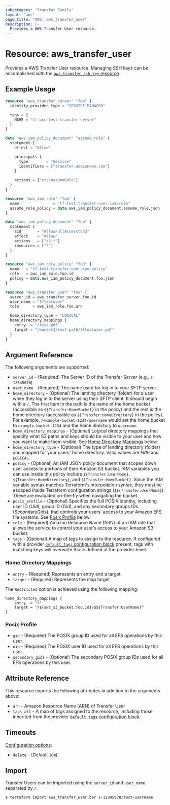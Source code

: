 ```yaml
---
subcategory: "Transfer Family"
layout: "aws"
page_title: "AWS: aws_transfer_user"
description: |-
  Provides a AWS Transfer User resource.
---
```


# Resource: aws_transfer_user

Provides a AWS Transfer User resource. Managing SSH keys can be accomplished with the [`aws_transfer_ssh_key` resource](/docs/providers/aws/r/transfer_ssh_key.html).

## Example Usage

```terraform
resource "aws_transfer_server" "foo" {
  identity_provider_type = "SERVICE_MANAGED"

  tags = {
    NAME = "tf-acc-test-transfer-server"
  }
}

data "aws_iam_policy_document" "assume_role" {
  statement {
    effect = "Allow"

    principals {
      type        = "Service"
      identifiers = ["transfer.amazonaws.com"]
    }

    actions = ["sts:AssumeRole"]
  }
}

resource "aws_iam_role" "foo" {
  name               = "tf-test-transfer-user-iam-role"
  assume_role_policy = data.aws_iam_policy_document.assume_role.json
}

data "aws_iam_policy_document" "foo" {
  statement {
    sid       = "AllowFullAccesstoS3"
    effect    = "Allow"
    actions   = ["s3:*"]
    resources = ["*"]
  }
}

resource "aws_iam_role_policy" "foo" {
  name   = "tf-test-transfer-user-iam-policy"
  role   = aws_iam_role.foo.id
  policy = data.aws_iam_policy_document.foo.json
}

resource "aws_transfer_user" "foo" {
  server_id = aws_transfer_server.foo.id
  user_name = "tftestuser"
  role      = aws_iam_role.foo.arn

  home_directory_type = "LOGICAL"
  home_directory_mappings {
    entry  = "/test.pdf"
    target = "/bucket3/test-path/tftestuser.pdf"
  }
}
```

## Argument Reference

The following arguments are supported:

* `server_id` - (Required) The Server ID of the Transfer Server (e.g., `s-12345678`)
* `user_name` - (Required) The name used for log in to your SFTP server.
* `home_directory` - (Optional) The landing directory (folder) for a user when they log in to the server using their SFTP client.  It should begin with a `/`.  The first item in the path is the name of the home bucket (accessible as `${Transfer:HomeBucket}` in the policy) and the rest is the home directory (accessible as `${Transfer:HomeDirectory}` in the policy). For example, `/example-bucket-1234/username` would set the home bucket to `example-bucket-1234` and the home directory to `username`.
* `home_directory_mappings` - (Optional) Logical directory mappings that specify what S3 paths and keys should be visible to your user and how you want to make them visible. See [Home Directory Mappings](#home-directory-mappings) below.
* `home_directory_type` - (Optional) The type of landing directory (folder) you mapped for your users' home directory. Valid values are `PATH` and `LOGICAL`.
* `policy` - (Optional) An IAM JSON policy document that scopes down user access to portions of their Amazon S3 bucket. IAM variables you can use inside this policy include `${Transfer:UserName}`, `${Transfer:HomeDirectory}`, and `${Transfer:HomeBucket}`. Since the IAM variable syntax matches Terraform's interpolation syntax, they must be escaped inside Terraform configuration strings (`$${Transfer:UserName}`).  These are evaluated on-the-fly when navigating the bucket.
* `posix_profile` - (Optional) Specifies the full POSIX identity, including user ID (Uid), group ID (Gid), and any secondary groups IDs (SecondaryGids), that controls your users' access to your Amazon EFS file systems. See [Posix Profile](#posix-profile) below.
* `role` - (Required) Amazon Resource Name (ARN) of an IAM role that allows the service to control your user’s access to your Amazon S3 bucket.
* `tags` - (Optional) A map of tags to assign to the resource. If configured with a provider [`default_tags` configuration block](https://registry.terraform.io/providers/hashicorp/aws/latest/docs#default_tags-configuration-block) present, tags with matching keys will overwrite those defined at the provider-level.

### Home Directory Mappings

* `entry` - (Required) Represents an entry and a target.
* `target` - (Required) Represents the map target.

The `Restricted` option is achieved using the following mapping:

```
home_directory_mappings {
	entry  = "/"
	target = "/${aws_s3_bucket.foo.id}/$${Transfer:UserName}"
}
```

### Posix Profile

* `gid` - (Required) The POSIX group ID used for all EFS operations by this user.
* `uid` - (Required) The POSIX user ID used for all EFS operations by this user.
* `secondary_gids` - (Optional) The secondary POSIX group IDs used for all EFS operations by this user.

## Attribute Reference

This resource exports the following attributes in addition to the arguments above:

* `arn` - Amazon Resource Name (ARN) of Transfer User
* `tags_all` - A map of tags assigned to the resource, including those inherited from the provider [`default_tags` configuration block](https://registry.terraform.io/providers/hashicorp/aws/latest/docs#default_tags-configuration-block).

## Timeouts

[Configuration options](https://developer.hashicorp.com/terraform/language/resources/syntax#operation-timeouts):

* `delete` - (Default `10m`)

## Import

Transfer Users can be imported using the `server_id` and `user_name` separated by `/`.

```
$ terraform import aws_transfer_user.bar s-12345678/test-username
```
